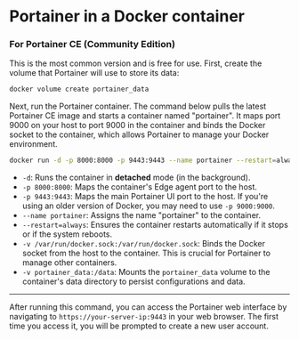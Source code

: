 # Portainer in a Docker container

### For Portainer CE (Community Edition)

This is the most common version and is free for use. First, create the volume that Portainer will use to store its data:

```bash
docker volume create portainer_data
```

Next, run the Portainer container. The command below pulls the latest Portainer CE image and starts a container named "portainer". It maps port 9000 on your host to port 9000 in the container and binds the Docker socket to the container, which allows Portainer to manage your Docker environment.

```bash
docker run -d -p 8000:8000 -p 9443:9443 --name portainer --restart=always -v /var/run/docker.sock:/var/run/docker.sock -v portainer_data:/data portainer/portainer-ce:latest
```

  * `-d`: Runs the container in **detached** mode (in the background).
  * `-p 8000:8000`: Maps the container's Edge agent port to the host.
  * `-p 9443:9443`: Maps the main Portainer UI port to the host. If you're using an older version of Docker, you may need to use `-p 9000:9000`.
  * `--name portainer`: Assigns the name "portainer" to the container.
  * `--restart=always`: Ensures the container restarts automatically if it stops or if the system reboots.
  * `-v /var/run/docker.sock:/var/run/docker.sock`: Binds the Docker socket from the host to the container. This is crucial for Portainer to manage other containers.
  * `-v portainer_data:/data`: Mounts the `portainer_data` volume to the container's data directory to persist configurations and data.

-----

After running this command, you can access the Portainer web interface by navigating to `https://your-server-ip:9443` in your web browser. The first time you access it, you will be prompted to create a new user account.